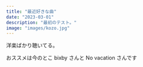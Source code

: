 ```yaml
---
title: "最近好きな曲"
date: "2023-03-01"
description: "最初のテスト。"
image: "images/kozo.jpg"
---
```


洋楽ばかり聴いてる。

おススメは今のとこ bixby さんと No vacation さんです
